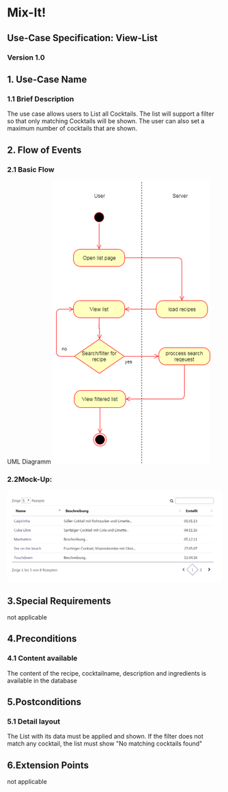 # Mix-It!

## Use-Case Specification: View-List

### Version 1.0

## 1. Use-Case Name
### 1.1 Brief Description
The use case allows users to List all Cocktails. The list will support a filter so that only matching Cocktails will be shown.
The user can also set a maximum number of cocktails that are shown.
## 2. Flow of Events
### 2.1 Basic Flow
UML Diagramm
![UML][]

### 2.2Mock-Up:
![Mock][]

## 3.Special Requirements
not applicable

## 4.Preconditions
### 4.1 Content available
The content of the recipe, cocktailname, description and ingredients is available in the database

## 5.Postconditions
### 5.1 Detail layout
The List with its data must be applied and shown. If the filter does not match any cocktail, the list must show "No matching cocktails found"

## 6.Extension Points
not applicable
  
<!-- picture links -->
[UML]: https://github.com/Mit-It/Documentation/blob/master/Use%20Cases/view-list.png "UML Diagram"
[Mock]: https://github.com/Mit-It/Documentation/blob/master/Wireframes/list.PNG "Mock-Up"
